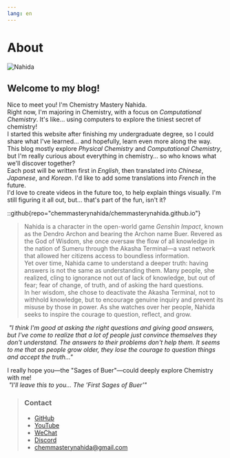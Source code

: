```yaml
---
lang: en
---
```

# About

![Nahida](/images/nahida.png)

## Welcome to my blog!

Nice to meet you! I'm Chemistry Mastery Nahida.  
Right now, I'm majoring in Chemistry, with a focus on *Computational Chemistry*. It's like... using computers to explore the tiniest secret of chemistry!  
I started this website after finishing my undergraduate degree, so I could share what I've learned... and hopefully, learn even more along the way.  
This blog mostly explore *Physical Chemistry* and *Computational Chemistry*, but I'm really curious about everything in chemistry... so who knows what we'll discover together?  
Each post will be written first in *English*, then translated into *Chinese*, *Japanese*, and *Korean*. I'd like to add some translations into *French* in the future.  
I'd love to create videos in the future too, to help explain things visually. I'm still figuring it all out, but... that's part of the fun, isn't it?  

::github{repo="chemmasterynahida/chemmasterynahida.github.io"}

> Nahida is a character in the open-world game *Genshin Impact*, known as the Dendro Archon and bearing the Archon name Buer. Revered as the God of Wisdom, she once oversaw the flow of all knowledge in the nation of Sumeru through the Akasha Terminal—a vast network that allowed her citizens access to boundless information.  
> Yet over time, Nahida came to understand a deeper truth: having answers is not the same as understanding them. Many people, she realized, cling to ignorance not out of lack of knowledge, but out of fear; fear of change, of truth, and of asking the hard questions.  
> In her wisdom, she chose to deactivate the Akasha Terminal, not to withhold knowledge, but to encourage genuine inquiry and prevent its misuse by those in power. As she watches over her people, Nahida seeks to inspire the courage to question, reflect, and grow.  

*&nbsp;"I think I'm good at asking the right questions and giving good answers, but I've come to realize that a lot of people just convince themselves they don't understand. The answers to their problems don't help them. It seems to me that as people grow older, they lose the courage to question things and accept the truth..."*  

I really hope you—the "Sages of Buer"—could deeply explore Chemistry with me!  
*&nbsp;"I'll leave this to you... The 'First Sages of Buer'"*

> ### Contact
>
> - [GitHub](https://github.com/chemmasterynahida/)
> - [YouTube](https://www.youtube.com/@chemmasterynahida)
> - [WeChat](/images/wechat.png)
> - [Discord](https://discord.gg/2nUFTgBr73)
> - [chemmasterynahida@gmail.com](mailto:chemmasterynahida@gmail.com)

<!--Nice to meet you! I'm Chemistry Mastery Nahida. I'm currently majoring in Chemistry, with a focus on *Computational Chemistry*. I started this website after graduating with my undergraduate degree to share and explore topics related to my field. This blog mainly covers subjects in *Physical Chemistry* and *Computational Chemistry*, but I also plan to touch on various other areas within chemistry. Each post will be written first in *English*, followed by translations in *Chinese*, *Japanese*, and *Korean*. In the future, I hope to expand into other related topics and create videos to complement the articles. I'm still exploring what to include, so stay tuned for updates!>